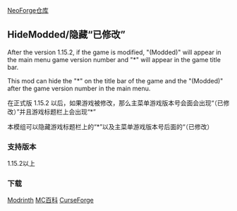 [NeoForge仓库](https://github.com/CiLuQwQ/HideModdedNeoForge/)


## HideModded/隐藏“已修改”

After the version 1.15.2, if the game is modified, "(Modded)" will appear in the main menu game version number and "*" will appear in the game title bar.

This mod can hide the "*" on the title bar of the game and the "(Modded)" after the game version number in the main menu.

在正式版 1.15.2 以后，如果游戏被修改，那么主菜单游戏版本号会面会出现“（已修改）”并且游戏标题栏上会出现“*”

本模组可以隐藏游戏标题栏上的“*”以及主菜单游戏版本号后面的“（已修改）


### 支持版本
1.15.2以上

### 下载
[Modrinth](https://modrinth.com/mod/hidemodded)
[MC百科](https://www.mcmod.cn/class/13657.html)
[CurseForge](https://www.curseforge.com/minecraft/mc-mods/hideasterisk)
